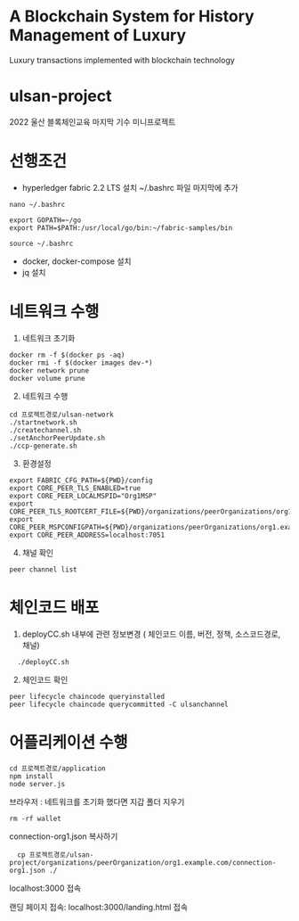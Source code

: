 # A Blockchain System for History Management of Luxury
Luxury transactions implemented with blockchain technology

# ulsan-project
2022 울산 블록체인교육 마지막 기수 미니프로젝트

# 선행조건
  - hyperledger fabric 2.2 LTS 설치
    ~/.bashrc 파일 마지막에 추가 
```
nano ~/.bashrc
```
```
export GOPATH=~/go
export PATH=$PATH:/usr/local/go/bin:~/fabric-samples/bin
```
```
source ~/.bashrc
```
  - docker, docker-compose 설치
  - jq 설치

# 네트워크 수행
  1. 네트워크 초기화 
```
docker rm -f $(docker ps -aq)
docker rmi -f $(docker images dev-*)
docker network prune
docker volume prune
```
  2. 네트워크 수행
```
cd 프로젝트경로/ulsan-network
./startnetwork.sh
./createchannel.sh
./setAnchorPeerUpdate.sh
./ccp-generate.sh
```
  3. 환경설정
```
export FABRIC_CFG_PATH=${PWD}/config
export CORE_PEER_TLS_ENABLED=true
export CORE_PEER_LOCALMSPID="Org1MSP"
export CORE_PEER_TLS_ROOTCERT_FILE=${PWD}/organizations/peerOrganizations/org1.example.com/peers/peer0.org1.example.com/tls/ca.crt
export CORE_PEER_MSPCONFIGPATH=${PWD}/organizations/peerOrganizations/org1.example.com/users/Admin@org1.example.com/msp
export CORE_PEER_ADDRESS=localhost:7051
```
  4. 채널 확인
```
peer channel list
```

# 체인코드 배포
  1. deployCC.sh 내부에 관련 정보변경 ( 체인코드 이름, 버전, 정책, 소스코드경로, 채널)
```
  ./deployCC.sh
```
  2. 체인코드 확인
```
peer lifecycle chaincode queryinstalled
peer lifecycle chaincode querycommitted -C ulsanchannel
```
# 어플리케이션 수행
```
cd 프로젝트경로/application
npm install
node server.js
```
브라우저 : 
  네트워크를 초기화 했다면 
  지갑 폴더 지우기
```
rm -rf wallet
```
  connection-org1.json 복사하기
```
  cp 프로젝트경로/ulsan-project/organizations/peerOrganization/org1.example.com/connection-org1.json ./
```

  localhost:3000 접속
  
  랜딩 페이지 접속: localhost:3000/landing.html 접속
